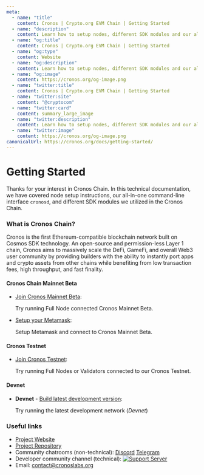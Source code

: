 ```yaml
---
meta:
  - name: "title"
    content: Cronos | Crypto.org EVM Chain | Getting Started
  - name: "description"
    content: Learn how to setup nodes, different SDK modules and our all-in-one command-line interface cronosd in this technical documentation.
  - name: "og:title"
    content: Cronos | Crypto.org EVM Chain | Getting Started
  - name: "og:type"
    content: Website
  - name: "og:description"
    content: Learn how to setup nodes, different SDK modules and our all-in-one command-line interface cronosd in this technical documentation.
  - name: "og:image"
    content: https://cronos.org/og-image.png
  - name: "twitter:title"
    content: Cronos | Crypto.org EVM Chain | Getting Started
  - name: "twitter:site"
    content: "@cryptocom"
  - name: "twitter:card"
    content: summary_large_image
  - name: "twitter:description"
    content: Learn how to setup nodes, different SDK modules and our all-in-one command-line interface cronosd in this technical documentation.
  - name: "twitter:image"
    content: https://cronos.org/og-image.png
canonicalUrl: https://cronos.org/docs/getting-started/
---
```


# Getting Started

Thanks for your interest in Cronos Chain. In this technical documentation, we have covered node setup instructions, our all-in-one command-line interface `cronosd`, and different SDK modules we utilized in the Cronos Chain.

### What is Cronos Chain?

Cronos is the first Ethereum-compatible blockchain network built on Cosmos SDK technology. An open-source and permission-less Layer 1 chain, Cronos aims to massively scale the DeFi, GameFi, and overall Web3 user community by providing builders with the ability to instantly port apps and crypto assets from other chains while benefiting from low transaction fees, high throughput, and fast finality.

#### Cronos Chain Mainnet Beta

- [Join Cronos Mainnet Beta](./cronos-mainnet.md):

  Try running Full Node connected Cronos Mainnet Beta.

- [Setup your Metamask](./metamask.md):

  Setup Metamask and connect to Cronos Mainnet Beta.

#### Cronos Testnet

- [Join Cronos Testnet](./cronos-testnet.md):

  Try running Full Nodes or Validators connected to our Cronos Testnet.

#### Devnet

- **Devnet** - [Build latest development version](./local-devnet.md):

  Try running the latest development network (_Devnet_)

### Useful links

 <!---TODO: UPDATE LINKS--->

- [Project Website](https://cronos.org)
- [Project Repository](https://github.com/crypto-org-chain/cronos)
- Community chatrooms (non-technical): [Discord](https://discord.gg/nsp9JTC) [Telegram](https://t.me/CryptoComOfficial)
- Developer community channel (technical): [![Support Server](https://img.shields.io/discord/783264383978569728.svg?color=7289da&label=Crypto.org Chain)](https://discord.gg/pahqHz26q4)
- Email: [contact@cronoslabs.org](mailto:contact@cronoslabs.org)

 <!---TODO: UPDATE LINKS--->
